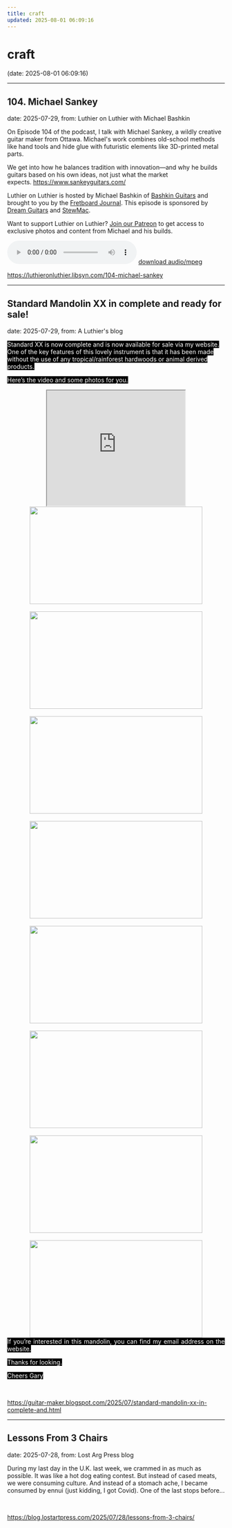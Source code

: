 ```yaml
---
title: craft
updated: 2025-08-01 06:09:16
---
```


# craft

(date: 2025-08-01 06:09:16)

---

## 104. Michael Sankey

date: 2025-07-29, from: Luthier on Luthier with Michael Bashkin

<p>On Episode 104 of the podcast, I talk with Michael Sankey, a wildly creative guitar maker from Ottawa. Michael's work combines old-school methods like hand tools and hide glue with futuristic elements like 3D-printed metal parts.</p> <p>We get into how he balances tradition with innovation—and why he builds guitars based on his own ideas, not just what the market expects. <a id="m_-257812067429426384LPlnk477147" href= "https://www.sankeyguitars.com/" target="_blank" rel="noopener" data-saferedirecturl= "https://www.google.com/url?q=https://www.sankeyguitars.com/&source=gmail&ust=1753901152879000&usg=AOvVaw2Px0O11Wtv-GcaEMRIS1Tn">https://www.sankeyguitars.com/</a></p> <p>Luthier on Luthier is hosted by Michael Bashkin of <a href= "https://www.bashkinguitars.com">Bashkin Guitars</a> and brought to you by the <a href= "https://shop.fretboardjournal.com/products/fretboard-journal-annual-subscription"> Fretboard Journal</a>. This episode is sponsored by <a href= "https://www.dreamguitars.com/">Dream Guitars</a> and <a href= "https://www.stewmac.com/?irclickid=VA-TmuXZ%3AxyPUn0Ut-05ZTupUkHUPAzGE2bmy00&utm_source=3755630&utm_medium=Impact&utm_campaign=3755630&utm_content=Online%20Tracking%20Link_1303370&irgwc=1&partner=Fretboard%20Journal&mpid=3755630&group="> StewMac</a>.</p> <p>Want to support Luthier on Luthier? <a href= "https://www.patreon.com/luthieronluthier">Join our Patreon</a> to get access to exclusive photos and content from Michael and his builds.</p> 

<audio crossorigin="anonymous" controls="controls">
<source type="audio/mpeg" src="https://traffic.libsyn.com/secure/luthieronluthier/LOL104.mp3?dest-id=480616"></source>
</audio> <a href="https://traffic.libsyn.com/secure/luthieronluthier/LOL104.mp3?dest-id=480616" target="_blank">download audio/mpeg</a><br> 

<https://luthieronluthier.libsyn.com/104-michael-sankey>

---

## Standard Mandolin XX in complete and ready for sale!

date: 2025-07-29, from: A Luthier's blog

<p><span style="background-color: black; color: white;">Standard XX is now complete and is now available for sale
via my website. One of the key features of this lovely instrument is that it
has been made without the use of any tropical/rainforest hardwoods or animal
derived products.</span></p>

<p class="MsoNormal"><span style="background-color: black; color: white;">Here’s the video and some photos for you.<o:p></o:p></span></p><p class="MsoNormal"></p><div class="separator" style="clear: both; text-align: center;"><iframe allowfullscreen="" class="BLOG_video_class" height="266" src="https://www.youtube.com/embed/lhdY8srYzrM" width="320" youtube-src-id="lhdY8srYzrM"></iframe></div><div class="separator" style="clear: both; text-align: center;"><a href="https://blogger.googleusercontent.com/img/b/R29vZ2xl/AVvXsEisp0nWNarj1OpId8AnCDYAo0UtLHVZC49yYUuluXRyWt_FhaS3JCo0FqRJfUrnl8xL9FDnbPoB2fFpmZm7iDp7SFc9dGJllHVT1JzG7RIz8Hl7ld-q_RgXebbbGfZyWtb3WGj3rIBOhJvUOd9cr8-J8D9doX9XjIDiTdeYwmAupduPHpzXAUN3/s5000/8.JPG" imageanchor="1" style="margin-left: 1em; margin-right: 1em;"><img border="0" data-original-height="2812" data-original-width="5000" height="225" src="https://blogger.googleusercontent.com/img/b/R29vZ2xl/AVvXsEisp0nWNarj1OpId8AnCDYAo0UtLHVZC49yYUuluXRyWt_FhaS3JCo0FqRJfUrnl8xL9FDnbPoB2fFpmZm7iDp7SFc9dGJllHVT1JzG7RIz8Hl7ld-q_RgXebbbGfZyWtb3WGj3rIBOhJvUOd9cr8-J8D9doX9XjIDiTdeYwmAupduPHpzXAUN3/w400-h225/8.JPG" width="400" /></a></div><br /><div class="separator" style="clear: both; text-align: center;"><a href="https://blogger.googleusercontent.com/img/b/R29vZ2xl/AVvXsEhM6sKs67GgYiOR1zI8FLZoDsjHI56SfAtdW-yqQRtFPtzLDtRPoNQuvOXR9w1xB2YnDJ1nt1siJXAh-UiS5HvSSk-cvWZTQ1pGq8z5UwHauMzuRev0NdCZBYvsvwSs9CYcQTBN6sCW4pVgrlHdV6Vroj0HqIgrNu_hVzGVgWa8chSk6N_ipPsw/s4634/7.JPG" imageanchor="1" style="margin-left: 1em; margin-right: 1em;"><img border="0" data-original-height="2605" data-original-width="4634" height="225" src="https://blogger.googleusercontent.com/img/b/R29vZ2xl/AVvXsEhM6sKs67GgYiOR1zI8FLZoDsjHI56SfAtdW-yqQRtFPtzLDtRPoNQuvOXR9w1xB2YnDJ1nt1siJXAh-UiS5HvSSk-cvWZTQ1pGq8z5UwHauMzuRev0NdCZBYvsvwSs9CYcQTBN6sCW4pVgrlHdV6Vroj0HqIgrNu_hVzGVgWa8chSk6N_ipPsw/w400-h225/7.JPG" width="400" /></a></div><br /><div class="separator" style="clear: both; text-align: center;"><a href="https://blogger.googleusercontent.com/img/b/R29vZ2xl/AVvXsEjo16klFD7_rxkK8F7egHCRVjqVMmt6mkpkK9NhiKtQ63tXyk_kvWUFoMQm8nFw7fzzwSmby3L3LUtv5RiM_4ItuteXTdjKIKhlskTLHfDaNzUG-9SM5f7AUuHx8eBVVH468I6WHtdNXekMDd7qOlvlXKqhSonYGZj4Nx-MXWmDNi_uPqlYy7o3/s4317/6.JPG" imageanchor="1" style="margin-left: 1em; margin-right: 1em;"><img border="0" data-original-height="2431" data-original-width="4317" height="225" src="https://blogger.googleusercontent.com/img/b/R29vZ2xl/AVvXsEjo16klFD7_rxkK8F7egHCRVjqVMmt6mkpkK9NhiKtQ63tXyk_kvWUFoMQm8nFw7fzzwSmby3L3LUtv5RiM_4ItuteXTdjKIKhlskTLHfDaNzUG-9SM5f7AUuHx8eBVVH468I6WHtdNXekMDd7qOlvlXKqhSonYGZj4Nx-MXWmDNi_uPqlYy7o3/w400-h225/6.JPG" width="400" /></a></div><br /><div class="separator" style="clear: both; text-align: center;"><a href="https://blogger.googleusercontent.com/img/b/R29vZ2xl/AVvXsEgp4MN362_3ZF4UMYwysF5wjyvw82hZyWxI5zbNGBEW_zcxYlhq56aXTYG-gWUai_psXkDQ8KKoKlvP7ZhPGdvB9J3Gth3jk40akSfbvmWnRqs2QIQsu2bUrXyIFoxZMztCNM7pNnEPdoJJ0is6k2fpbJIO8tv0gkr3nbWcYYUO7hdaa8IEbKgZ/s4473/5.JPG" imageanchor="1" style="margin-left: 1em; margin-right: 1em;"><img border="0" data-original-height="2522" data-original-width="4473" height="225" src="https://blogger.googleusercontent.com/img/b/R29vZ2xl/AVvXsEgp4MN362_3ZF4UMYwysF5wjyvw82hZyWxI5zbNGBEW_zcxYlhq56aXTYG-gWUai_psXkDQ8KKoKlvP7ZhPGdvB9J3Gth3jk40akSfbvmWnRqs2QIQsu2bUrXyIFoxZMztCNM7pNnEPdoJJ0is6k2fpbJIO8tv0gkr3nbWcYYUO7hdaa8IEbKgZ/w400-h225/5.JPG" width="400" /></a></div><br /><div class="separator" style="clear: both; text-align: center;"><a href="https://blogger.googleusercontent.com/img/b/R29vZ2xl/AVvXsEgM6RBF0wLePiE0O_mBxihjvk-1N3WUy1-FJvIiAGAaBg3jWIjIdBeyzc6MTBkDge0VwNZajFlTl8ZARC6uasCEn5DYpJO3U-stn0LCQrFGZU9UEP_oLYEaOGoBKA81YK8PnyWrviFbiGbm6R61QKLgcE-PGyD1S1FvWqCvsOqe0u8oLbgTCg1v/s3474/4.JPG" imageanchor="1" style="margin-left: 1em; margin-right: 1em;"><img border="0" data-original-height="1956" data-original-width="3474" height="225" src="https://blogger.googleusercontent.com/img/b/R29vZ2xl/AVvXsEgM6RBF0wLePiE0O_mBxihjvk-1N3WUy1-FJvIiAGAaBg3jWIjIdBeyzc6MTBkDge0VwNZajFlTl8ZARC6uasCEn5DYpJO3U-stn0LCQrFGZU9UEP_oLYEaOGoBKA81YK8PnyWrviFbiGbm6R61QKLgcE-PGyD1S1FvWqCvsOqe0u8oLbgTCg1v/w400-h225/4.JPG" width="400" /></a></div><br /><div class="separator" style="clear: both; text-align: center;"><a href="https://blogger.googleusercontent.com/img/b/R29vZ2xl/AVvXsEgQsAXKY0rAPQIGMAu1gYGbsq0rvyW5S_wnMruw63KpPyUgMH26_SUVnsErQ_iyhEwOb_3LcCiIZDD8boUAEU4Vzat8ci18MN5BSfbMZRDdnoVS1oNI6FpT8Igwbysldw6imhUaxf2CerewpxfeP4tnhJfRMfTPmbM8zXuO57uo7n53h0Iv3I7x/s4516/3.JPG" imageanchor="1" style="margin-left: 1em; margin-right: 1em;"><img border="0" data-original-height="2542" data-original-width="4516" height="225" src="https://blogger.googleusercontent.com/img/b/R29vZ2xl/AVvXsEgQsAXKY0rAPQIGMAu1gYGbsq0rvyW5S_wnMruw63KpPyUgMH26_SUVnsErQ_iyhEwOb_3LcCiIZDD8boUAEU4Vzat8ci18MN5BSfbMZRDdnoVS1oNI6FpT8Igwbysldw6imhUaxf2CerewpxfeP4tnhJfRMfTPmbM8zXuO57uo7n53h0Iv3I7x/w400-h225/3.JPG" width="400" /></a></div><br /><div class="separator" style="clear: both; text-align: center;"><a href="https://blogger.googleusercontent.com/img/b/R29vZ2xl/AVvXsEgPYLrMoyiLQDucyfbkDzkqC5vrAlCPkrVi0MOOB7EsXkJY5G8WDuQoTAl9xEYKOPdQ8k7oFRzQC2Xags7ccTdi5_oVjAS_oae9epMtdG3-Qd3UBq8d2aiu4jyYW9VI5H792sWhJK3eih_yOsiCOZKpVSgy1DeAavglvqacNDxLFcwHeX7QJOvN/s4305/2.JPG" imageanchor="1" style="margin-left: 1em; margin-right: 1em;"><img border="0" data-original-height="2423" data-original-width="4305" height="225" src="https://blogger.googleusercontent.com/img/b/R29vZ2xl/AVvXsEgPYLrMoyiLQDucyfbkDzkqC5vrAlCPkrVi0MOOB7EsXkJY5G8WDuQoTAl9xEYKOPdQ8k7oFRzQC2Xags7ccTdi5_oVjAS_oae9epMtdG3-Qd3UBq8d2aiu4jyYW9VI5H792sWhJK3eih_yOsiCOZKpVSgy1DeAavglvqacNDxLFcwHeX7QJOvN/w400-h225/2.JPG" width="400" /></a></div><br /><div class="separator" style="clear: both; text-align: center;"><a href="https://blogger.googleusercontent.com/img/b/R29vZ2xl/AVvXsEjfnaE3ni7t3wBpF_wQ2jw2jH4GlYp2qdSrOOnZQnppWp5vD2LfERL8RbMEWoeD6R4EzMmCuZ4ju37_OmwPImDLwNZDvYxYjnMWRNGfaCBa5Cc_02wsWwM0ttpVlSzXxgxwa8Btb5JCdyyVwoi4AB4b6cd4bdok3EXYfaLzHCkyvVN517UlL_1E/s3895/1.JPG" imageanchor="1" style="margin-left: 1em; margin-right: 1em;"><img border="0" data-original-height="2193" data-original-width="3895" height="225" src="https://blogger.googleusercontent.com/img/b/R29vZ2xl/AVvXsEjfnaE3ni7t3wBpF_wQ2jw2jH4GlYp2qdSrOOnZQnppWp5vD2LfERL8RbMEWoeD6R4EzMmCuZ4ju37_OmwPImDLwNZDvYxYjnMWRNGfaCBa5Cc_02wsWwM0ttpVlSzXxgxwa8Btb5JCdyyVwoi4AB4b6cd4bdok3EXYfaLzHCkyvVN517UlL_1E/w400-h225/1.JPG" width="400" /></a></div><div class="separator" style="clear: both; text-align: justify;"><span style="background-color: black; color: white; text-align: left;">If you’re interested in this mandolin, you can find my email
address on the website.</span></div><p></p>

<p class="MsoNormal" style="text-align: justify;"><span style="background-color: black; color: white;">Thanks for looking.<o:p></o:p></span></p>

<p class="MsoNormal" style="text-align: justify;"><span style="background-color: black; color: white;">Cheers Gary</span><o:p></o:p></p> 

<br> 

<https://guitar-maker.blogspot.com/2025/07/standard-mandolin-xx-in-complete-and.html>

---

## Lessons From 3 Chairs

date: 2025-07-28, from: Lost Arg Press blog

During my last day in the U.K. last week, we crammed in as much as possible. It was like a hot dog eating contest. But instead of cased meats, we were consuming culture. And instead of a stomach ache, I became consumed by ennui (just kidding, I got Covid). One of the last stops before... 

<br> 

<https://blog.lostartpress.com/2025/07/28/lessons-from-3-chairs/>

